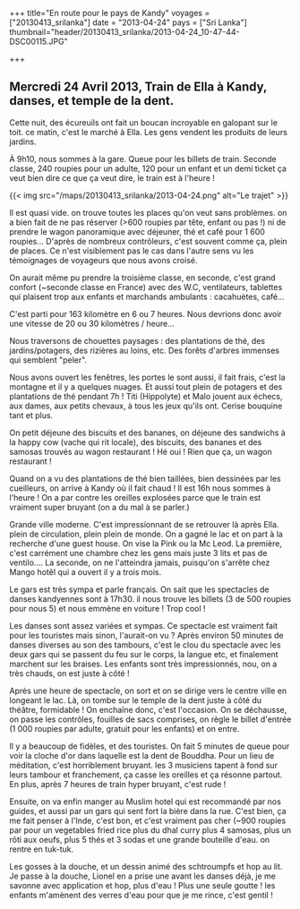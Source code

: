 +++
title="En route pour le pays de Kandy"
voyages = ["20130413_srilanka"]
date = "2013-04-24"
pays = ["Sri Lanka"]
thumbnail="header/20130413_srilanka/2013-04-24_10-47-44-DSC00115.JPG"

+++


## Mercredi 24 Avril 2013, Train de Ella à Kandy, danses, et temple de la dent.

Cette nuit, des écureuils ont fait un boucan incroyable en galopant sur le toit. ce matin, c'est le marché à Ella. Les gens vendent les produits de leurs jardins.

À 9h10, nous sommes à la gare. Queue pour les billets de train. Seconde classe, 240 roupies pour un adulte, 120 pour un enfant et un demi ticket ça veut bien dire ce que ça veut dire, le train est à l'heure !

{{< img src="/maps/20130413_srilanka/2013-04-24.png" alt="Le trajet" >}}


Il est quasi vide. on trouve toutes les places qu'on veut sans problèmes. on a bien fait de ne pas réserver (>600 roupies par tête, enfant ou pas !) ni de prendre le wagon panoramique avec déjeuner, thé et café pour 1 600 roupies... D'après de nombreux contrôleurs, c'est souvent comme ça, plein de places. Ce n'est visiblement pas le cas dans l'autre sens vu les témoignages de voyageurs que nous avons croisé.

On aurait même pu prendre la troisième classe, en seconde, c'est grand confort (~seconde classe en France) avec des W.C, ventilateurs, tablettes qui plaisent trop aux enfants et marchands ambulants : cacahuètes, café...

C'est parti pour 163 kilomètre en 6 ou 7 heures. Nous devrions donc avoir une vitesse de 20 ou 30 kilomètres / heure...

Nous traversons de chouettes paysages : des plantations de thé, des jardins/potagers, des rizières au loins, etc. Des forêts d'arbres immenses qui semblent "peler".

Nous avons ouvert les fenêtres, les portes le sont aussi, il fait frais, c'est la montagne et il y a quelques nuages. Et aussi tout plein de potagers et des plantations de thé pendant 7h ! Titi (Hippolyte) et Malo jouent aux échecs, aux dames, aux petits chevaux, à tous les jeux qu'ils ont. Cerise bouquine tant et plus.

On petit déjeune des biscuits et des bananes, on déjeune des sandwichs à la happy cow (vache qui rit locale), des biscuits, des bananes et des samosas trouvés au wagon restaurant ! Hé oui ! Rien que ça, un wagon restaurant !

Quand on a vu des plantations de thé bien taillées, bien dessinées par les cueilleurs, on arrive à Kandy où il fait chaud ! Il est 16h nous sommes à l'heure ! On a par contre les oreilles explosées parce que le train est vraiment super bruyant (on a du mal à se parler.) 

Grande ville moderne. C'est impressionnant de se retrouver là après Ella. plein de circulation, plein plein de monde. On a gagné le lac et on part à la recherche d'une guest house. 
On vise la Pink ou la Mc Leod. La première, c'est carrément une chambre chez les gens mais juste 3 lits et pas de ventilo.... La seconde, on ne l'atteindra jamais, puisqu'on s'arrête chez Mango hotêl qui a ouvert il y a trois mois.

Le gars est très sympa et parle français. On sait que les spectacles de danses kandyennes sont à 17h30. il nous trouve les billets (3 de 500 roupies pour nous 5) et nous emmène en voiture ! Trop cool !

Les danses sont assez variées et sympas. Ce spectacle est vraiment fait pour les touristes mais sinon, l'aurait-on vu ? Après environ 50 minutes de danses diverses au son des tambours, c'est le clou du spectacle avec les deux gars qui se passent du feu sur le corps, la langue etc, et finalement marchent sur les braises. Les enfants sont très impressionnés, nou, on a très chauds, on est juste à côté !

Après une heure de spectacle, on sort et on se dirige vers le centre ville en longeant le lac. Là, on tombe sur le temple de la dent juste à côté du théâtre, formidable ! On enchaîne donc, c'est l'occasion. On se déchausse, on passe les contrôles, fouilles de sacs comprises, on règle le billet d'entrée (1 000 roupies par adulte, gratuit pour les enfants) et on entre.

Il y a beaucoup de fidèles, et des touristes. On fait 5 minutes de queue pour voir la cloche d'or dans laquelle est la dent de Bouddha. Pour un lieu de méditation, c'est horriblement bruyant. les 3 musiciens tapent à fond sur leurs tambour et franchement, ça casse les oreilles et ça résonne partout. En plus, après 7 heures de train hyper bruyant, c'est rude !

Ensuite, on va enfin manger au Muslim hotel qui est recommandé par nos guides, et aussi par un gars qui sent fort la bière dans la rue. C'est bien, ça me fait penser à l'Inde, c'est bon, et c'est vraiment pas cher (~900 roupies par pour un vegetables fried rice plus du dhal curry plus 4 samosas, plus un rôti aux oeufs, plus 5 thés et 3 sodas et une grande bouteille d'eau. on rentre en tuk-tuk. 

Les gosses à la douche, et un dessin animé des schtroumpfs et hop au lit. Je passe à la douche, Lionel en a prise une avant les danses déjà, je me savonne avec application et hop, plus d'eau ! Plus une seule goutte ! les enfants m'amènent des verres d'eau pour que je me rince, c'est gentil !


